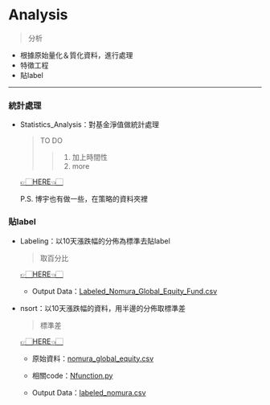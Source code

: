 # Analysis
  > 分析
  
- 根據原始量化＆質化資料，進行處理
- 特徵工程
- 貼label

---
  
### 統計處理
- Statistics_Analysis：對基金淨值做統計處理
  > TO DO
  >> 1. 加上時間性
  >> 2. more
  
  [👉🏻HERE👈🏻](https://github.com/vanikk06/NOMURA_PROJECT/blob/master/Analysis/Statistics_Analysis.ipynb)
  
  P.S. 博宇也有做一些，在策略的資料夾裡
  
  
### 貼label

- Labeling：以10天漲跌幅的分佈為標準去貼label
  > 取百分比

  [👉🏻HERE👈🏻](https://github.com/vanikk06/NOMURA_PROJECT/blob/master/Analysis/Labeling.ipynb)
  
  - Output Data：[Labeled_Nomura_Global_Equity_Fund.csv](https://github.com/vanikk06/NOMURA_PROJECT/blob/master/Analysis/Labeled_Nomura_Global_Equity_Fund.csv)
 
- nsort：以10天漲跌幅的資料，用半邊的分佈取標準差
  > 標準差
  
  [👉🏻HERE👈🏻](https://github.com/vanikk06/NOMURA_PROJECT/blob/master/Analysis/nsort.py)
  
  - 原始資料：[nomura_global_equity.csv](https://github.com/vanikk06/NOMURA_PROJECT/blob/master/Analysis/nomura_global_equity.csv)
  - 相關code：[Nfunction.py](https://github.com/vanikk06/NOMURA_PROJECT/blob/master/Analysis/Nfunction.py)
  
  - Output Data：[labeled_nomura.csv](https://github.com/vanikk06/NOMURA_PROJECT/blob/master/Analysis/labeled_nomura.csv)
